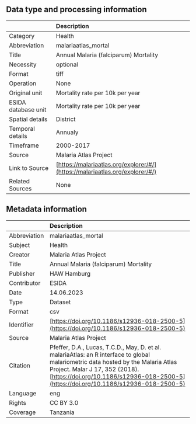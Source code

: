 ## Data type and processing information 

|                     | Description                                                                  |
|:--------------------|:-----------------------------------------------------------------------------|
| Category            | Health                                                                       |
| Abbreviation        | malariaatlas_mortal                                                          |
| Title               | Annual Malaria (falciparum) Mortality                                        |
| Necessity           | optional                                                                     |
| Format              | tiff                                                                         |
| Operation           | None                                                                         |
| Original unit       | Mortality rate per 10k per year                                              |
| ESIDA database unit | Mortality rate per 10k per year                                              |
| Spatial details     | District                                                                     |
| Temporal details    | Annualy                                                                      |
| Timeframe           | 2000-2017                                                                    |
| Source              | Malaria Atlas Project                                                        |
| Link to Source      | [https://malariaatlas.org/explorer/#/](https://malariaatlas.org/explorer/#/) |
| Related Sources     | None                                                                         |

## Metadata information 

|              | Description                                                                                                                                                                                                                                                |
|:-------------|:-----------------------------------------------------------------------------------------------------------------------------------------------------------------------------------------------------------------------------------------------------------|
| Abbreviation | malariaatlas_mortal                                                                                                                                                                                                                                        |
| Subject      | Health                                                                                                                                                                                                                                                     |
| Creator      | Malaria Atlas Project                                                                                                                                                                                                                                      |
| Title        | Annual Malaria (falciparum) Mortality                                                                                                                                                                                                                      |
| Publisher    | HAW Hamburg                                                                                                                                                                                                                                                |
| Contributor  | ESIDA                                                                                                                                                                                                                                                      |
| Date         | 14.06.2023                                                                                                                                                                                                                                                 |
| Type         | Dataset                                                                                                                                                                                                                                                    |
| Format       | csv                                                                                                                                                                                                                                                        |
| Identifier   | [https://doi.org/10.1186/s12936-018-2500-5](https://doi.org/10.1186/s12936-018-2500-5)                                                                                                                                                                     |
| Source       | Malaria Atlas Project                                                                                                                                                                                                                                      |
| Citation     | Pfeffer, D.A., Lucas, T.C.D., May, D. et al. malariaAtlas: an R interface to global malariometric data hosted by the Malaria Atlas Project. Malar J 17, 352 (2018). [https://doi.org/10.1186/s12936-018-2500-5](https://doi.org/10.1186/s12936-018-2500-5) |
| Language     | eng                                                                                                                                                                                                                                                        |
| Rights       | CC BY 3.0                                                                                                                                                                                                                                                  |
| Coverage     | Tanzania                                                                                                                                                                                                                                                   |